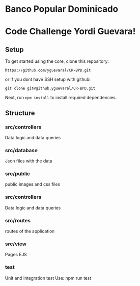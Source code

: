 # Banco Popular Dominicado
# Code Challenge Yordi Guevara!


## Setup

To get started using the core, clone this repository:

`https://github.com/yguevaral/CR-BPD.git`

or if you dont have SSH setup with github:

`git clone git@github.yguevaral/CR-BPD.git`

Next, run `npm install` to install required dependencies.

## Structure

### src/controllers
Data logic and data queries

### src/database
Json files with the data

### src/public
public images and css files

### src/controllers
Data logic and data queries	

### src/routes
routes of the application

### src/view
Pages EJS 

### test
Unit and Integration test Use: npm run test
